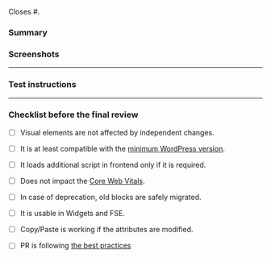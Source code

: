 <!-- Issues that this pull request closes. -->
Closes #.
<!-- Should look like this: `Closes #1, #2, #3.` . -->

### Summary
<!-- Please describe the changes you made. -->

### Screenshots <!-- if applicable -->

----

### Test instructions
<!-- Describe how this pull request can be tested. -->

<!--
#### Query
```javascript
new QueryQA().select('blocks').run()
```
-->

---- 

### Checklist before the final review

- [ ] Visual elements are not affected by independent changes.
- [ ] It is at least compatible with the [minimum WordPress version](https://wordpress.org/plugins/otter-blocks/).
- [ ] It loads additional script in frontend only if it is required.
- [ ] Does not impact the [Core Web Vitals](https://web.dev/vitals/).
- [ ] In case of deprecation, old blocks are safely migrated.
- [ ] It is usable in Widgets and FSE.
- [ ] Copy/Paste is working if the attributes are modified.
- [ ] PR is following [the best practices]()

